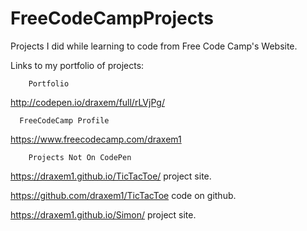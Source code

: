 # FreeCodeCampProjects
Projects I did while learning to code from Free Code Camp's Website.

Links to my portfolio of projects:

        Portfolio
http://codepen.io/draxem/full/rLVjPg/

      FreeCodeCamp Profile
https://www.freecodecamp.com/draxem1

        Projects Not On CodePen
https://draxem1.github.io/TicTacToe/  project site.

https://github.com/draxem1/TicTacToe code on github.

https://draxem1.github.io/Simon/    project site.


